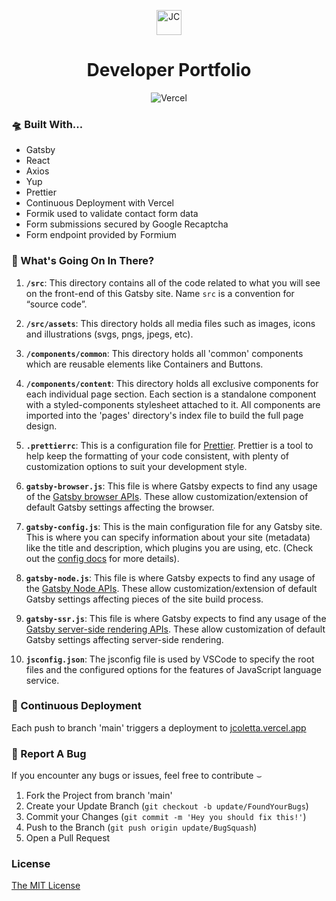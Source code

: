 <p align="center">
  <img alt="JC" src="src/assets/icons/favicon.ico" width="40" />
</p>

<h1 align="center">
  Developer Portfolio
</h1>

<div align="center">

![Vercel](https://img.shields.io/static/v1?label=Deployed%20with&message=Vercel&color=lightyellow)

</div>

### 🛸 Built With...

- Gatsby
- React
- Axios
- Yup
- Prettier
- Continuous Deployment with <a href="https://vercel.com/" rel="noopener noreferral" style="text-decoration: none;">Vercel</a>
- Formik used to validate contact form data
- Form submissions secured by Google Recaptcha
- Form endpoint provided by <a href="https://formium.io" rel="noopener noreferral" style="text-decoration: none;">Formium</a>

### &#x1F9D0; What's Going On In There?

1.  **`/src`**: This directory contains all of the code related to what you will see on the front-end of this Gatsby site. Name `src` is a convention for “source code”.

2.  **`/src/assets`**: This directory holds all media files such as images, icons and illustrations (svgs, pngs, jpegs, etc).

3.  **`/components/common`**: This directory holds all 'common' components which are reusable elements like Containers and Buttons.

4.  **`/components/content`**: This directory holds all exclusive components for each individual page section. Each section is a standalone component with a styled-components stylesheet attached to it. All components are imported into the 'pages' directory's index file to build the full page design.

5.  **`.prettierrc`**: This is a configuration file for [Prettier](https://prettier.io/). Prettier is a tool to help keep the formatting of your code consistent, with plenty of customization options to suit your development style.

6.  **`gatsby-browser.js`**: This file is where Gatsby expects to find any usage of the [Gatsby browser APIs](https://www.gatsbyjs.com/docs/reference/config-files/gatsby-browser/). These allow customization/extension of default Gatsby settings affecting the browser.

7.  **`gatsby-config.js`**: This is the main configuration file for any Gatsby site. This is where you can specify information about your site (metadata) like the title and description, which plugins you are using, etc. (Check out the [config docs](https://www.gatsbyjs.com/docs/reference/config-files/gatsby-config/) for more details).

8.  **`gatsby-node.js`**: This file is where Gatsby expects to find any usage of the [Gatsby Node APIs](https://www.gatsbyjs.com/docs/reference/config-files/gatsby-node/). These allow customization/extension of default Gatsby settings affecting pieces of the site build process.

9.  **`gatsby-ssr.js`**: This file is where Gatsby expects to find any usage of the [Gatsby server-side rendering APIs](https://www.gatsbyjs.com/docs/reference/config-files/gatsby-ssr/). These allow customization of default Gatsby settings affecting server-side rendering.

10. **`jsconfig.json`**: The jsconfig file is used by VSCode to specify the root files and the configured options for the features of JavaScript language service.

### 🚀 Continuous Deployment

Each push to branch 'main' triggers a deployment to [jcoletta.vercel.app](https://jcoletta.vercel.app)

### 🐛 Report A Bug

If you encounter any bugs or issues, feel free to contribute &smile;

1. Fork the Project from branch 'main'
2. Create your Update Branch (`git checkout -b update/FoundYourBugs`)
3. Commit your Changes (`git commit -m 'Hey you should fix this!'`)
4. Push to the Branch (`git push origin update/BugSquash`)
5. Open a Pull Request

### License

[The MIT License](https://www.mit.edu/~amini/LICENSE.md)
